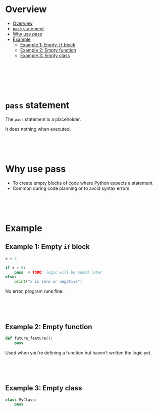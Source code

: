 # Overview

- [Overview](#overview)
- [`pass` statement](#pass-statement)
- [Why use pass](#why-use-pass)
- [Example](#example)
  - [Example 1: Empty `if` block](#example-1-empty-if-block)
  - [Example 2: Empty function](#example-2-empty-function)
  - [Example 3: Empty class](#example-3-empty-class)

&nbsp;

&nbsp;

&nbsp;

# `pass` statement

The `pass` statement is a placeholder.

It does nothing when executed.

&nbsp;

&nbsp;

# Why use pass

- To create empty blocks of code where Python expects a statement
- Common during code planning or to avoid syntax errors

&nbsp;

&nbsp;

# Example

## Example 1: Empty `if` block

```python
x = 5

if x > 0:
    pass  # TODO: logic will be added later
else:
    print("x is zero or negative")
```

No error, program runs fine.

&nbsp;

&nbsp;

## Example 2: Empty function

```python
def future_feature():
    pass
```

Used when you’re defining a function but haven’t written the logic yet.

&nbsp;

&nbsp;

## Example 3: Empty class

```python
class MyClass:
    pass
```

&nbsp;

&nbsp;

